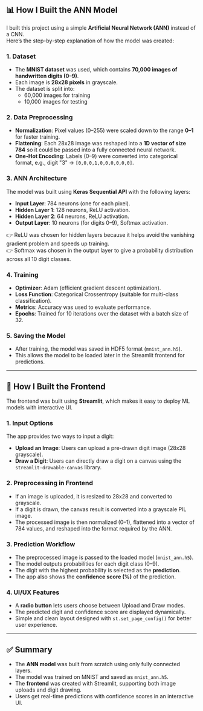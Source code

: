 ## 📊 How I Built the ANN Model  

I built this project using a simple **Artificial Neural Network (ANN)** instead of a CNN.  
Here’s the step-by-step explanation of how the model was created:  

### 1. Dataset  
- The **MNIST dataset** was used, which contains **70,000 images of handwritten digits (0–9)**.  
- Each image is **28x28 pixels** in grayscale.  
- The dataset is split into:
  - 60,000 images for training  
  - 10,000 images for testing  

### 2. Data Preprocessing  
- **Normalization**: Pixel values (0–255) were scaled down to the range **0–1** for faster training.  
- **Flattening**: Each 28x28 image was reshaped into a **1D vector of size 784** so it could be passed into a fully connected neural network.  
- **One-Hot Encoding**: Labels (0–9) were converted into categorical format, e.g., digit "3" → `[0,0,0,1,0,0,0,0,0,0]`.  

### 3. ANN Architecture  
The model was built using **Keras Sequential API** with the following layers:  

- **Input Layer**: 784 neurons (one for each pixel).  
- **Hidden Layer 1**: 128 neurons, ReLU activation.  
- **Hidden Layer 2**: 64 neurons, ReLU activation.  
- **Output Layer**: 10 neurons (for digits 0–9), Softmax activation.  

👉 ReLU was chosen for hidden layers because it helps avoid the vanishing gradient problem and speeds up training.  
👉 Softmax was chosen in the output layer to give a probability distribution across all 10 digit classes.  

### 4. Training  
- **Optimizer**: Adam (efficient gradient descent optimization).  
- **Loss Function**: Categorical Crossentropy (suitable for multi-class classification).  
- **Metrics**: Accuracy was used to evaluate performance.  
- **Epochs**: Trained for 10 iterations over the dataset with a batch size of 32.  

### 5. Saving the Model  
- After training, the model was saved in HDF5 format (`mnist_ann.h5`).  
- This allows the model to be loaded later in the Streamlit frontend for predictions.  

---

## 🎨 How I Built the Frontend  

The frontend was built using **Streamlit**, which makes it easy to deploy ML models with interactive UI.  

### 1. Input Options  
The app provides two ways to input a digit:  
- **Upload an Image**: Users can upload a pre-drawn digit image (28x28 grayscale).  
- **Draw a Digit**: Users can directly draw a digit on a canvas using the `streamlit-drawable-canvas` library.  

### 2. Preprocessing in Frontend  
- If an image is uploaded, it is resized to 28x28 and converted to grayscale.  
- If a digit is drawn, the canvas result is converted into a grayscale PIL image.  
- The processed image is then normalized (0–1), flattened into a vector of 784 values, and reshaped into the format required by the ANN.  

### 3. Prediction Workflow  
- The preprocessed image is passed to the loaded model (`mnist_ann.h5`).  
- The model outputs probabilities for each digit class (0–9).  
- The digit with the highest probability is selected as the **prediction**.  
- The app also shows the **confidence score (%)** of the prediction.  

### 4. UI/UX Features  
- A **radio button** lets users choose between Upload and Draw modes.  
- The predicted digit and confidence score are displayed dynamically.  
- Simple and clean layout designed with `st.set_page_config()` for better user experience.  

---

## ✅ Summary  
- The **ANN model** was built from scratch using only fully connected layers.  
- The model was trained on MNIST and saved as `mnist_ann.h5`.  
- The **frontend** was created with Streamlit, supporting both image uploads and digit drawing.  
- Users get real-time predictions with confidence scores in an interactive UI.  
